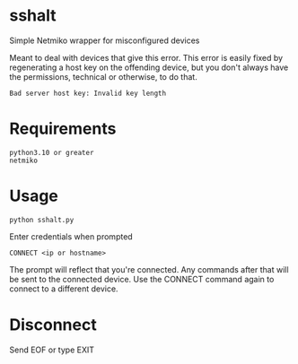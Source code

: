# sshalt
Simple Netmiko wrapper for misconfigured devices

Meant to deal with devices that give this error.  This error is easily fixed by regenerating a host key on the offending device, but you don't always have the permissions, technical or otherwise, to do that.

    Bad server host key: Invalid key length

# Requirements

    python3.10 or greater
    netmiko

# Usage

    python sshalt.py

Enter credentials when prompted

    CONNECT <ip or hostname>

The prompt will reflect that you're connected.  Any commands after that will be sent to the connected device.  Use the CONNECT command again to connect to a different device.

# Disconnect

Send EOF or type EXIT

